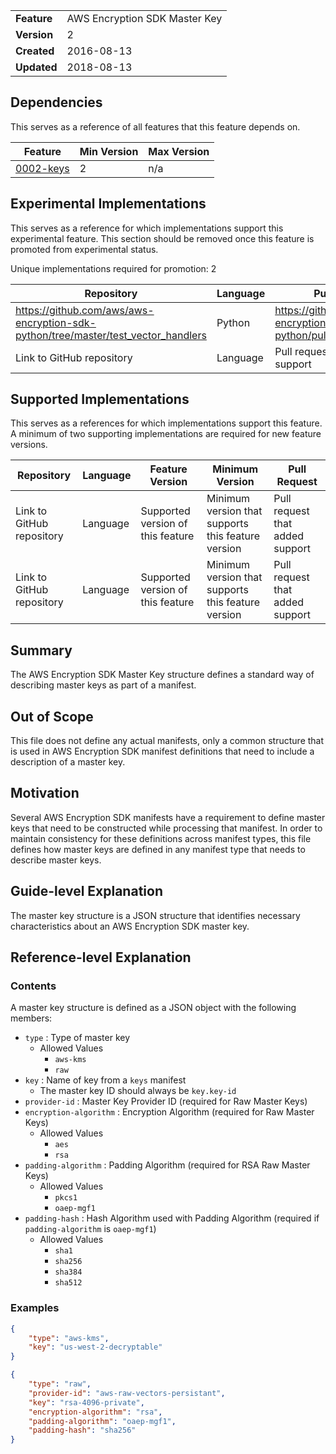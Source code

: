 |             |                               |
| :---------- | :---------------------------- |
| **Feature** | AWS Encryption SDK Master Key |
| **Version** | 2                             |
| **Created** | 2016-08-13                    |
| **Updated** | 2018-08-13                    |

## Dependencies

This serves as a reference of all features that this feature depends on.

| Feature                     | Min Version | Max Version |
| --------------------------- | ----------- | ----------- |
| [0002-keys](./0002-keys.md) | 2           | n/a         |

## Experimental Implementations

This serves as a reference for which implementations support this experimental feature. This
section should be removed once this feature is promoted from experimental status.

Unique implementations required for promotion: 2

| Repository                                                                        | Language | Pull Request                                             |
| --------------------------------------------------------------------------------- | -------- | -------------------------------------------------------- |
| https://github.com/aws/aws-encryption-sdk-python/tree/master/test_vector_handlers | Python   | https://github.com/aws/aws-encryption-sdk-python/pull/63 |
| Link to GitHub repository                                                         | Language | Pull request that added support                          |

## Supported Implementations

This serves as a references for which implementations support this feature. A minimum of two supporting implementations
are required for new feature versions.

| Repository                | Language | Feature Version                   | Minimum Version                                    | Pull Request                    |
| ------------------------- | -------- | --------------------------------- | -------------------------------------------------- | ------------------------------- |
| Link to GitHub repository | Language | Supported version of this feature | Minimum version that supports this feature version | Pull request that added support |
| Link to GitHub repository | Language | Supported version of this feature | Minimum version that supports this feature version | Pull request that added support |

## Summary

The AWS Encryption SDK Master Key structure defines a standard way of describing master keys
as part of a manifest.

## Out of Scope

This file does not define any actual manifests, only a common structure that is used in AWS
Encryption SDK manifest definitions that need to include a description of a master key.

## Motivation

Several AWS Encryption SDK manifests have a requirement to define master keys that need to
be constructed while processing that manifest. In order to maintain consistency for these
definitions across manifest types, this file defines how master keys are defined in any
manifest type that needs to describe master keys.

## Guide-level Explanation

The master key structure is a JSON structure that identifies necessary characteristics
about an AWS Encryption SDK master key.

## Reference-level Explanation

### Contents

A master key structure is defined as a JSON object with the following members:

-   `type` : Type of master key
    -   Allowed Values
        -   `aws-kms`
        -   `raw`
-   `key` : Name of key from a `keys` manifest
    -   The master key ID should always be `key.key-id`
-   `provider-id` : Master Key Provider ID (required for Raw Master Keys)
-   `encryption-algorithm` : Encryption Algorithm (required for Raw Master Keys)
    -   Allowed Values
        -   `aes`
        -   `rsa`
-   `padding-algorithm` : Padding Algorithm (required for RSA Raw Master Keys)
    -   Allowed Values
        -   `pkcs1`
        -   `oaep-mgf1`
-   `padding-hash` : Hash Algorithm used with Padding Algorithm (required if `padding-algorithm` is `oaep-mgf1`)
    -   Allowed Values
        -   `sha1`
        -   `sha256`
        -   `sha384`
        -   `sha512`

### Examples

```json
{
    "type": "aws-kms",
    "key": "us-west-2-decryptable"
}
```

```json
{
    "type": "raw",
    "provider-id": "aws-raw-vectors-persistant",
    "key": "rsa-4096-private",
    "encryption-algorithm": "rsa",
    "padding-algorithm": "oaep-mgf1",
    "padding-hash": "sha256"
}
```
